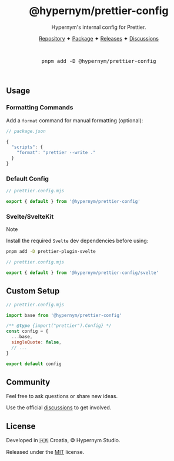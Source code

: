 <h1 align="center">@hypernym/prettier-config</h1>

<p align="center">Hypernym's internal config for Prettier.</p>

<p align="center">
  <a href="https://github.com/hypernym-studio/prettier-config">Repository</a>
  <span>✦</span>
  <a href="https://www.npmjs.com/package/@hypernym/prettier-config">Package</a>
  <span>✦</span>
  <a href="https://github.com/hypernym-studio/prettier-config/releases">Releases</a>
  <span>✦</span>
  <a href="https://github.com/hypernym-studio/prettier-config/discussions">Discussions</a>
</p>

<br>

<pre align="center">pnpm add -D @hypernym/prettier-config</pre>

<br>

## Usage

### Formatting Commands

Add a `format` command for manual formatting (optional):

```js
// package.json

{
  "scripts": {
    "format": "prettier --write ."
  }
}
```

### Default Config

```js
// prettier.config.mjs

export { default } from '@hypernym/prettier-config'
```

### Svelte/SvelteKit

> [!NOTE]
>
> Install the required `Svelte` dev dependencies before using:
>
> ```sh
> pnpm add -D prettier-plugin-svelte
> ```

```js
// prettier.config.mjs

export { default } from '@hypernym/prettier-config/svelte'
```

## Custom Setup

```js
// prettier.config.mjs

import base from '@hypernym/prettier-config'

/** @type {import("prettier").Config} */
const config = {
  ...base,
  singleQuote: false,
  // ...
}

export default config
```

## Community

Feel free to ask questions or share new ideas.

Use the official [discussions](https://github.com/hypernym-studio/prettier-config/discussions) to get involved.

## License

Developed in 🇭🇷 Croatia, © Hypernym Studio.

Released under the [MIT](LICENSE.txt) license.
